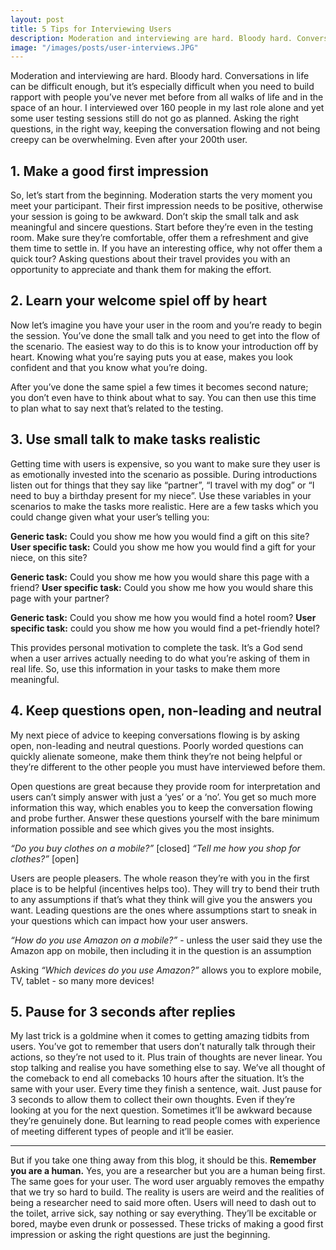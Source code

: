 ```yaml
---
layout: post
title: 5 Tips for Interviewing Users
description: Moderation and interviewing are hard. Bloody hard. Conversations in life can be difficult enough, but more so when you need to build rapport with people you’ve never met before from all walks of life all in the space of an hour.
image: "/images/posts/user-interviews.JPG"
---
```


Moderation and interviewing are hard. Bloody hard. Conversations in life can be difficult enough, but it’s especially difficult when you need to build rapport with people you’ve never met before from all walks of life and in the space of an hour. I interviewed over 160 people in my last role alone and yet some user testing sessions still do not go as planned. Asking the right questions, in the right way, keeping the conversation flowing and not being creepy can be overwhelming. Even after your 200th user.

## 1. Make a good first impression
So, let’s start from the beginning. Moderation starts the very moment you meet your participant. Their first impression needs to be positive, otherwise your session is going to be awkward. Don’t skip the small talk and ask meaningful and sincere questions. Start before they’re even in the testing room. Make sure they’re comfortable, offer them a refreshment and give them time to settle in. If you have an interesting office, why not offer them a quick tour? Asking questions about their travel provides you with an opportunity to appreciate and thank them for making the effort.

## 2. Learn your welcome spiel off by heart
Now let’s imagine you have your user in the room and you’re ready to begin the session. You’ve done the small talk and you need to get into the flow of the scenario. The easiest way to do this is to know your introduction off by heart. Knowing what you’re saying puts you at ease, makes you look confident and that you know what you’re doing.

After you’ve done the same spiel a few times it becomes second nature; you don’t even have to think about what to say. You can then use this time to plan what to say next that’s related to the testing.


## 3. Use small talk to make tasks realistic

Getting time with users is expensive, so you want to make sure they user is as emotionally invested into the scenario as possible. During introductions listen out for things that they say like “partner”, “I travel with my dog” or “I need to buy a birthday present for my niece”. Use these variables in your scenarios to make the tasks more realistic. Here are a few tasks which you could change given what your user’s telling you:

**Generic task:** Could you show me how you would find a gift on this site?
**User specific task:** Could you show me how you would find a gift for your niece, on this site?

**Generic task:** Could you show me how you would share this page with a friend?
**User specific task:** Could you show me how you would share this page with your partner?

**Generic task:** Could you show me how you would find a hotel room?
**User specific task:** could you show me how you would find a pet-friendly hotel?

This provides personal motivation to complete the task. It’s a God send when a user arrives actually needing to do what you’re asking of them in real life. So, use this information in your tasks to make them more meaningful.

## 4. Keep questions open, non-leading and neutral
My next piece of advice to keeping conversations flowing is by asking open, non-leading and neutral questions. Poorly worded questions can quickly alienate someone, make them think they’re not being helpful or they’re different to the other people you must have interviewed before them.

Open questions are great because they provide room for interpretation and users can’t simply answer with just a ‘yes’ or a ‘no’. You get so much more information this way, which enables you to keep the conversation flowing and probe further. Answer these questions yourself with the bare minimum information possible and see which gives you the most insights.

*“Do you buy clothes on a mobile?”* [closed]
*“Tell me how you shop for clothes?”* [open]

Users are people pleasers. The whole reason they’re with you in the first place is to be helpful (incentives helps too). They will try to bend their truth to any assumptions if that’s what they think will give you the answers you want. Leading questions are the ones where assumptions start to sneak in your questions which can impact how your user answers.

*“How do you use Amazon on a mobile?”* - unless the user said they use the Amazon app on mobile, then including it in the question is an assumption

Asking *“Which devices do you use Amazon?”* allows you to explore mobile, TV, tablet - so many more devices!

## 5. Pause for 3 seconds after replies
My last trick is a goldmine when it comes to getting amazing tidbits from users. You’ve got to remember that users don’t naturally talk through their actions, so they’re not used to it. Plus train of thoughts are never linear. You stop talking and realise you have something else to say. We’ve all thought of the comeback to end all comebacks 10 hours after the situation. It’s the same with your user. Every time they finish a sentence, wait. Just pause for 3 seconds to allow them to collect their own thoughts. Even if they’re looking at you for the next question. Sometimes it’ll be awkward because they’re genuinely done. But learning to read people comes with experience of meeting different types of people and it’ll be easier.

-----

But if you take one thing away from this blog, it should be this. **Remember you are a human.** Yes, you are a researcher but you are a human being first. The same goes for your user. The word user arguably removes the empathy that we try so hard to build. The reality is users are weird and the realities of being a researcher need to said more often. Users will need to dash out to the toilet, arrive sick, say nothing or say everything. They’ll be excitable or bored, maybe even drunk or possessed. These tricks of making a good first impression or asking the right questions are just the beginning.